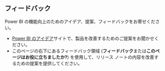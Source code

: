 ## <a name="tell-us-what-you-think"></a>フィードバック
Power BI の機能向上のためのアイデア、提案、フィードバックをお寄せください。
- [Power BI のアイデア](https://ideas.powerbi.com/forums/265200-power-bi-ideas/filters/top)サイトで、製品を改善するためのご提案をお聞かせください。
- このページの右下にあるフィードバック領域 (**フィードバック**または**このページはお役に立ちましたか?**) を使用して、リリース ノートの内容を改善するための提案を提供してください。 